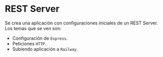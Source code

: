 # REST Server

Se crea una aplicación con configuraciones iniciales de un REST Server. Los temas que se ven son: 

- Configuración de `Express`.
- Peticiones `HTTP`.
- Subiendo aplicación a `Railway`.
